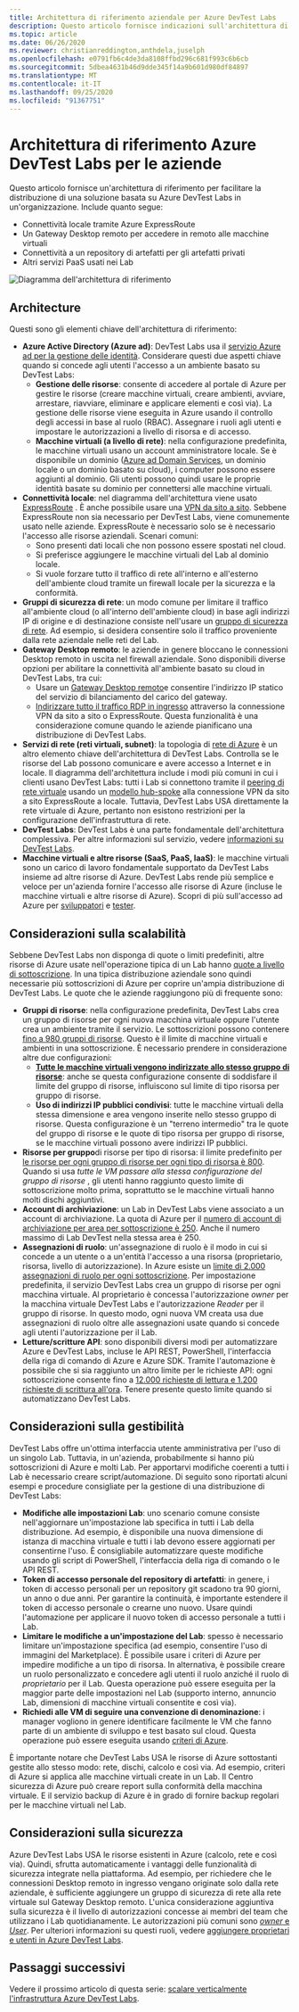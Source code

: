 ```yaml
---
title: Architettura di riferimento aziendale per Azure DevTest Labs
description: Questo articolo fornisce indicazioni sull'architettura di riferimento per Azure DevTest Labs in un'organizzazione.
ms.topic: article
ms.date: 06/26/2020
ms.reviewer: christianreddington,anthdela,juselph
ms.openlocfilehash: e0791fb6c4de3da8108ffbd296c681f993c6b6cb
ms.sourcegitcommit: 5dbea4631b46d9dde345f14a9b601d980df84897
ms.translationtype: MT
ms.contentlocale: it-IT
ms.lasthandoff: 09/25/2020
ms.locfileid: "91367751"
---
```

# <a name="azure-devtest-labs-reference-architecture-for-enterprises"></a>Architettura di riferimento Azure DevTest Labs per le aziende
Questo articolo fornisce un'architettura di riferimento per facilitare la distribuzione di una soluzione basata su Azure DevTest Labs in un'organizzazione. Include quanto segue:
- Connettività locale tramite Azure ExpressRoute
- Un Gateway Desktop remoto per accedere in remoto alle macchine virtuali
- Connettività a un repository di artefatti per gli artefatti privati
- Altri servizi PaaS usati nei Lab

![Diagramma dell'architettura di riferimento](./media/devtest-lab-reference-architecture/reference-architecture.png)

## <a name="architecture"></a>Architecture
Questi sono gli elementi chiave dell'architettura di riferimento:

- **Azure Active Directory (Azure ad)**: DevTest Labs usa il [servizio Azure ad per la gestione delle identità](../active-directory/fundamentals/active-directory-whatis.md). Considerare questi due aspetti chiave quando si concede agli utenti l'accesso a un ambiente basato su DevTest Labs:
    - **Gestione delle risorse**: consente di accedere al portale di Azure per gestire le risorse (creare macchine virtuali, creare ambienti, avviare, arrestare, riavviare, eliminare e applicare elementi e così via). La gestione delle risorse viene eseguita in Azure usando il controllo degli accessi in base al ruolo (RBAC). Assegnare i ruoli agli utenti e impostare le autorizzazioni a livello di risorsa e di accesso.
    - **Macchine virtuali (a livello di rete)**: nella configurazione predefinita, le macchine virtuali usano un account amministratore locale. Se è disponibile un dominio ([Azure ad Domain Services](../active-directory-domain-services/overview.md), un dominio locale o un dominio basato su cloud), i computer possono essere aggiunti al dominio. Gli utenti possono quindi usare le proprie identità basate su dominio per connettersi alle macchine virtuali.
- **Connettività locale**: nel diagramma dell'architettura viene usato [ExpressRoute](../expressroute/expressroute-introduction.md) . È anche possibile usare una [VPN da sito a sito](../vpn-gateway/vpn-gateway-about-vpn-gateway-settings.md). Sebbene ExpressRoute non sia necessario per DevTest Labs, viene comunemente usato nelle aziende. ExpressRoute è necessario solo se è necessario l'accesso alle risorse aziendali. Scenari comuni:
    - Sono presenti dati locali che non possono essere spostati nel cloud.
    - Si preferisce aggiungere le macchine virtuali del Lab al dominio locale.
    - Si vuole forzare tutto il traffico di rete all'interno e all'esterno dell'ambiente cloud tramite un firewall locale per la sicurezza e la conformità.
- **Gruppi di sicurezza di rete**: un modo comune per limitare il traffico all'ambiente cloud (o all'interno dell'ambiente cloud) in base agli indirizzi IP di origine e di destinazione consiste nell'usare un [gruppo di sicurezza di rete](../virtual-network/security-overview.md). Ad esempio, si desidera consentire solo il traffico proveniente dalla rete aziendale nelle reti del Lab.
- **Gateway Desktop remoto**: le aziende in genere bloccano le connessioni Desktop remoto in uscita nel firewall aziendale. Sono disponibili diverse opzioni per abilitare la connettività all'ambiente basato su cloud in DevTest Labs, tra cui:
  - Usare un [Gateway Desktop remoto](/windows-server/remote/remote-desktop-services/desktop-hosting-logical-architecture)e consentire l'indirizzo IP statico del servizio di bilanciamento del carico del gateway.
  - [Indirizzare tutto il traffico RDP in ingresso](../vpn-gateway/vpn-gateway-forced-tunneling-rm.md) attraverso la connessione VPN da sito a sito o ExpressRoute. Questa funzionalità è una considerazione comune quando le aziende pianificano una distribuzione di DevTest Labs.
- **Servizi di rete (reti virtuali, subnet)**: la topologia di [rete di Azure](../networking/networking-overview.md) è un altro elemento chiave dell'architettura di DevTest Labs. Controlla se le risorse del Lab possono comunicare e avere accesso a Internet e in locale. Il diagramma dell'architettura include i modi più comuni in cui i clienti usano DevTest Labs: tutti i Lab si connettono tramite il [peering di rete virtuale](../virtual-network/virtual-network-peering-overview.md) usando un [modello hub-spoke](/azure/architecture/reference-architectures/hybrid-networking/hub-spoke) alla connessione VPN da sito a sito ExpressRoute a locale. Tuttavia, DevTest Labs USA direttamente la rete virtuale di Azure, pertanto non esistono restrizioni per la configurazione dell'infrastruttura di rete.
- **DevTest Labs**: DevTest Labs è una parte fondamentale dell'architettura complessiva. Per altre informazioni sul servizio, vedere [informazioni su DevTest Labs](devtest-lab-overview.md).
- **Macchine virtuali e altre risorse (SaaS, PaaS, IaaS)**: le macchine virtuali sono un carico di lavoro fondamentale supportato da DevTest Labs insieme ad altre risorse di Azure. DevTest Labs rende più semplice e veloce per un'azienda fornire l'accesso alle risorse di Azure (incluse le macchine virtuali e altre risorse di Azure). Scopri di più sull'accesso ad Azure per [sviluppatori](devtest-lab-developer-lab.md) e [tester](devtest-lab-test-env.md).

## <a name="scalability-considerations"></a>Considerazioni sulla scalabilità
Sebbene DevTest Labs non disponga di quote o limiti predefiniti, altre risorse di Azure usate nell'operazione tipica di un Lab hanno [quote a livello di sottoscrizione](../azure-resource-manager/management/azure-subscription-service-limits.md). In una tipica distribuzione aziendale sono quindi necessarie più sottoscrizioni di Azure per coprire un'ampia distribuzione di DevTest Labs. Le quote che le aziende raggiungono più di frequente sono:

- **Gruppi di risorse**: nella configurazione predefinita, DevTest Labs crea un gruppo di risorse per ogni nuova macchina virtuale oppure l'utente crea un ambiente tramite il servizio. Le sottoscrizioni possono contenere [fino a 980 gruppi di risorse](../azure-resource-manager/management/azure-subscription-service-limits.md#subscription-limits). Questo è il limite di macchine virtuali e ambienti in una sottoscrizione. È necessario prendere in considerazione altre due configurazioni:
    - **[Tutte le macchine virtuali vengono indirizzate allo stesso gruppo di risorse](resource-group-control.md)**: anche se questa configurazione consente di soddisfare il limite del gruppo di risorse, influiscono sul limite di tipo risorsa per gruppo di risorse.
    - **Uso di indirizzi IP pubblici condivisi**: tutte le macchine virtuali della stessa dimensione e area vengono inserite nello stesso gruppo di risorse. Questa configurazione è un "terreno intermedio" tra le quote del gruppo di risorse e le quote di tipo risorsa per gruppo di risorse, se le macchine virtuali possono avere indirizzi IP pubblici.
- **Risorse per gruppo**di risorse per tipo di risorsa: il limite predefinito per [le risorse per ogni gruppo di risorse per ogni tipo di risorsa è 800](../azure-resource-manager/management/azure-subscription-service-limits.md#resource-group-limits).  Quando si usa *tutte le VM passare alla stessa configurazione del gruppo di risorse* , gli utenti hanno raggiunto questo limite di sottoscrizione molto prima, soprattutto se le macchine virtuali hanno molti dischi aggiuntivi.
- **Account di archiviazione**: un Lab in DevTest Labs viene associato a un account di archiviazione. La quota di Azure per il [numero di account di archiviazione per area per sottoscrizione è 250](../azure-resource-manager/management/azure-subscription-service-limits.md#storage-limits). Anche il numero massimo di Lab DevTest nella stessa area è 250.
- **Assegnazioni di ruolo**: un'assegnazione di ruolo è il modo in cui si concede a un utente o a un'entità l'accesso a una risorsa (proprietario, risorsa, livello di autorizzazione). In Azure esiste un [limite di 2.000 assegnazioni di ruolo per ogni sottoscrizione](../azure-resource-manager/management/azure-subscription-service-limits.md#azure-role-based-access-control-limits). Per impostazione predefinita, il servizio DevTest Labs crea un gruppo di risorse per ogni macchina virtuale. Al proprietario è concessa l'autorizzazione *owner* per la macchina virtuale DevTest Labs e l'autorizzazione *Reader* per il gruppo di risorse. In questo modo, ogni nuova VM creata usa due assegnazioni di ruolo oltre alle assegnazioni usate quando si concede agli utenti l'autorizzazione per il Lab.
- **Letture/scritture API**: sono disponibili diversi modi per automatizzare Azure e DevTest Labs, incluse le API REST, PowerShell, l'interfaccia della riga di comando di Azure e Azure SDK. Tramite l'automazione è possibile che si sia raggiunto un altro limite per le richieste API: ogni sottoscrizione consente fino a [12.000 richieste di lettura e 1.200 richieste di scrittura all'ora](../azure-resource-manager/management/request-limits-and-throttling.md). Tenere presente questo limite quando si automatizzano DevTest Labs.

## <a name="manageability-considerations"></a>Considerazioni sulla gestibilità
DevTest Labs offre un'ottima interfaccia utente amministrativa per l'uso di un singolo Lab. Tuttavia, in un'azienda, probabilmente si hanno più sottoscrizioni di Azure e molti Lab. Per apportarvi modifiche coerenti a tutti i Lab è necessario creare script/automazione. Di seguito sono riportati alcuni esempi e procedure consigliate per la gestione di una distribuzione di DevTest Labs:

- **Modifiche alle impostazioni Lab**: uno scenario comune consiste nell'aggiornare un'impostazione lab specifica in tutti i Lab della distribuzione. Ad esempio, è disponibile una nuova dimensione di istanza di macchina virtuale e tutti i lab devono essere aggiornati per consentirne l'uso. È consigliabile automatizzare queste modifiche usando gli script di PowerShell, l'interfaccia della riga di comando o le API REST.  
- **Token di accesso personale del repository di artefatti**: in genere, i token di accesso personali per un repository git scadono tra 90 giorni, un anno o due anni. Per garantire la continuità, è importante estendere il token di accesso personale o crearne uno nuovo. Usare quindi l'automazione per applicare il nuovo token di accesso personale a tutti i Lab.
- **Limitare le modifiche a un'impostazione del Lab**: spesso è necessario limitare un'impostazione specifica (ad esempio, consentire l'uso di immagini del Marketplace). È possibile usare i criteri di Azure per impedire modifiche a un tipo di risorsa. In alternativa, è possibile creare un ruolo personalizzato e concedere agli utenti il ruolo anziché il ruolo di *proprietario* per il Lab. Questa operazione può essere eseguita per la maggior parte delle impostazioni nel Lab (supporto interno, annuncio Lab, dimensioni di macchine virtuali consentite e così via).
- **Richiedi alle VM di seguire una convenzione di denominazione**: i manager vogliono in genere identificare facilmente le VM che fanno parte di un ambiente di sviluppo e test basato sul cloud. Questa operazione può essere eseguita usando [criteri di Azure](https://github.com/Azure/azure-policy/tree/master/samples/TextPatterns/allow-multiple-name-patterns).

È importante notare che DevTest Labs USA le risorse di Azure sottostanti gestite allo stesso modo: rete, dischi, calcolo e così via. Ad esempio, criteri di Azure si applica alle macchine virtuali create in un Lab. Il Centro sicurezza di Azure può creare report sulla conformità della macchina virtuale. E il servizio backup di Azure è in grado di fornire backup regolari per le macchine virtuali nel Lab.

## <a name="security-considerations"></a>Considerazioni sulla sicurezza
Azure DevTest Labs USA le risorse esistenti in Azure (calcolo, rete e così via). Quindi, sfrutta automaticamente i vantaggi delle funzionalità di sicurezza integrate nella piattaforma. Ad esempio, per richiedere che le connessioni Desktop remoto in ingresso vengano originate solo dalla rete aziendale, è sufficiente aggiungere un gruppo di sicurezza di rete alla rete virtuale sul Gateway Desktop remoto. L'unica considerazione aggiuntiva sulla sicurezza è il livello di autorizzazioni concesse ai membri del team che utilizzano i Lab quotidianamente. Le autorizzazioni più comuni sono [ *owner* e *User*](devtest-lab-add-devtest-user.md). Per ulteriori informazioni su questi ruoli, vedere [aggiungere proprietari e utenti in Azure DevTest Labs](devtest-lab-add-devtest-user.md).

## <a name="next-steps"></a>Passaggi successivi
Vedere il prossimo articolo di questa serie: [scalare verticalmente l'infrastruttura Azure DevTest Labs](devtest-lab-guidance-scale.md).

